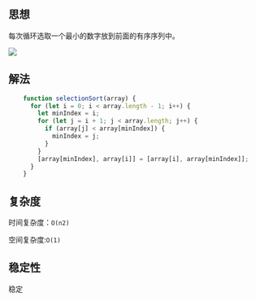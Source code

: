 ## 思想

每次循环选取一个最小的数字放到前面的有序序列中。

![](https://upload-images.jianshu.io/upload_images/1867034-c6cc220cfb2b9ac8.gif?imageMogr2/auto-orient/strip%7CimageView2/2/w/811/format/webp)

## 解法

```js
    function selectionSort(array) {
      for (let i = 0; i < array.length - 1; i++) {
        let minIndex = i;
        for (let j = i + 1; j < array.length; j++) {
          if (array[j] < array[minIndex]) {
            minIndex = j;
          }
        }
        [array[minIndex], array[i]] = [array[i], array[minIndex]];
      }
    }
```

## 复杂度

时间复杂度：`O(n2)`

空间复杂度:`O(1)`

## 稳定性

稳定